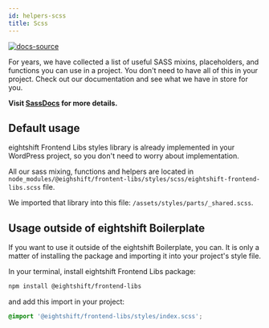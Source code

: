 ```yaml
---
id: helpers-scss
title: Scss
---
```


[![docs-source](https://img.shields.io/badge/source-eightshift--frontend--libs-yellow?style=for-the-badge&logo=javascript&labelColor=2a2a2a)](https://github.com/infinum/eightshift-frontend-libs/tree/5.0.0/blocks/init/src/blocks/)


For years, we have collected a list of useful SASS mixins, placeholders, and functions you can use in a project. You don't need to have all of this in your project. Check out our documentation and see what we have in store for you.

**Visit [SassDocs](/docs/basics/library) for more details.**

## Default usage

eightshift Frontend Libs styles library is already implemented in your WordPress project, so you don't need to worry about implementation.

All our sass mixing, functions and helpers are located in `node_modules/@eighshift/frontent-libs/styles/scss/eightshift-frontend-libs.scss` file.

We imported that library into this file: `/assets/styles/parts/_shared.scss`.

## Usage outside of eightshift Boilerplate

If you want to use it outside of the eightshift Boilerplate, you can. It is only a matter of installing the package and importing it into your project's style file.

In your terminal, install eightshift Frontend Libs package:

```bash
npm install @eightshift/frontend-libs
```

and add this import in your project:

```scss
@import '@eightshift/frontend-libs/styles/index.scss';
```
